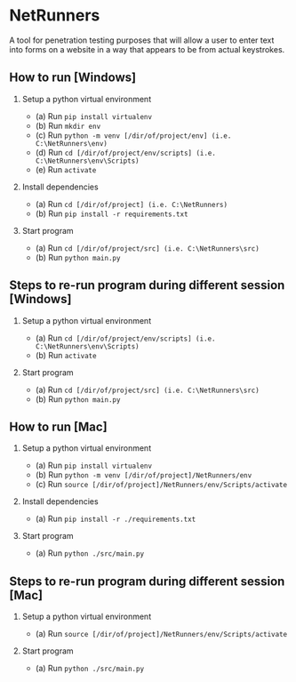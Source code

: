 ﻿# NetRunners

A tool for penetration testing purposes that will allow a user to enter text into forms on a website in a way that appears to be from actual keystrokes.

## How to run [Windows]

1. Setup a python virtual environment
   - (a) Run `pip install virtualenv`
   - (b) Run `mkdir env`
   - (c) Run `python -m venv [/dir/of/project/env] (i.e. C:\NetRunners\env)`
   - (d) Run `cd [/dir/of/project/env/scripts] (i.e. C:\NetRunners\env\Scripts)`
   - (e) Run `activate`

2. Install dependencies
   - (a) Run `cd [/dir/of/project] (i.e. C:\NetRunners)`
   - (b) Run `pip install -r requirements.txt`

3. Start program
   - (a) Run `cd [/dir/of/project/src] (i.e. C:\NetRunners\src)`
   - (b) Run `python main.py`


## Steps to re-run program during different session [Windows] ## 
1. Setup a python virtual environment
   - (a) Run `cd [/dir/of/project/env/scripts] (i.e. C:\NetRunners\env\Scripts)`
   - (b) Run `activate`

2. Start program
   - (a) Run `cd [/dir/of/project/src] (i.e. C:\NetRunners\src)`
   - (b) Run `python main.py`
   
   
## How to run [Mac]
1. Setup a python virtual environment
   - (a) Run `pip install virtualenv`
   - (b) Run `python -m venv [/dir/of/project]/NetRunners/env`
   - (c) Run `source [/dir/of/project]/NetRunners/env/Scripts/activate`

2. Install dependencies
   - (a) Run `pip install -r ./requirements.txt`

3. Start program
   - (a) Run `python ./src/main.py`


## Steps to re-run program during different session [Mac] ## 
1. Setup a python virtual environment
   - (a) Run `source [/dir/of/project]/NetRunners/env/Scripts/activate`

2. Start program
   - (a) Run `python ./src/main.py`
